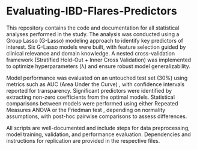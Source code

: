 # Evaluating-IBD-Flares-Predictors

This repository contains the code and documentation for all statistical analyses performed in the study. The analysis was conducted using a Group Lasso (G-Lasso) modeling approach to identify key predictors of interest. Six G-Lasso models were built, with feature selection guided by clinical relevance and domain knowledge. A nested cross-validation framework (Stratified Hold-Out + Inner Cross Validation) was implemented to optimize hyperparameters (λ) and ensure robust model generalizability.

Model performance was evaluated on an untouched test set (30%) using metrics such as AUC (Area Under the Curve) , with confidence intervals reported for transparency. Significant predictors were identified by extracting non-zero coefficients from the optimal models. Statistical comparisons between models were performed using either Repeated Measures ANOVA or the Friedman test , depending on normality assumptions, with post-hoc pairwise comparisons to assess differences.

All scripts are well-documented and include steps for data preprocessing, model training, validation, and performance evaluation. Dependencies and instructions for replication are provided in the respective files.
